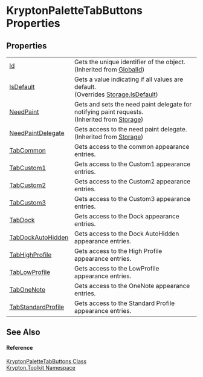 # KryptonPaletteTabButtons Properties




## Properties
<table>
<tr>
<td><a href="71a6846f-bfb6-fb58-b361-6b43ae0583a8.md">Id</a></td>
<td>Gets the unique identifier of the object.<br />(Inherited from <a href="9ef2ca3a-e03e-8927-105a-2f9a6fbdf849.md">GlobalId</a>)</td></tr>
<tr>
<td><a href="575a49cd-2457-3a2b-cbde-b15ea8967b02.md">IsDefault</a></td>
<td>Gets a value indicating if all values are default.<br />(Overrides <a href="bbc0e831-9474-3bce-65dc-0625d793d8c1.md">Storage.IsDefault</a>)</td></tr>
<tr>
<td><a href="097a0f47-e60c-4bf7-802c-8391c6d8feff.md">NeedPaint</a></td>
<td>Gets and sets the need paint delegate for notifying paint requests.<br />(Inherited from <a href="8406cf55-79a3-e579-4094-be084e489431.md">Storage</a>)</td></tr>
<tr>
<td><a href="879ca7f2-32c5-8581-44f2-c7aee6491db2.md">NeedPaintDelegate</a></td>
<td>Gets access to the need paint delegate.<br />(Inherited from <a href="8406cf55-79a3-e579-4094-be084e489431.md">Storage</a>)</td></tr>
<tr>
<td><a href="a55fee6b-d9f3-6e19-6769-b545a98832a3.md">TabCommon</a></td>
<td>Gets access to the common appearance entries.</td></tr>
<tr>
<td><a href="935d6bda-dea3-7347-1713-39a5545094aa.md">TabCustom1</a></td>
<td>Gets access to the Custom1 appearance entries.</td></tr>
<tr>
<td><a href="43a05fd1-dbe5-fe83-a746-062a2d8e1f77.md">TabCustom2</a></td>
<td>Gets access to the Custom2 appearance entries.</td></tr>
<tr>
<td><a href="69022818-57df-08ce-d430-bffedb070b56.md">TabCustom3</a></td>
<td>Gets access to the Custom3 appearance entries.</td></tr>
<tr>
<td><a href="58e06ac6-24fc-d697-5968-15002bdf7be2.md">TabDock</a></td>
<td>Gets access to the Dock appearance entries.</td></tr>
<tr>
<td><a href="388bb764-5f5e-fd96-851b-b82ad5b3b9b5.md">TabDockAutoHidden</a></td>
<td>Gets access to the Dock AutoHidden appearance entries.</td></tr>
<tr>
<td><a href="8ed5a969-e7ec-28d0-2c57-9e960413012d.md">TabHighProfile</a></td>
<td>Gets access to the High Profile appearance entries.</td></tr>
<tr>
<td><a href="b6b4b200-97cf-6752-19d8-c509e0281052.md">TabLowProfile</a></td>
<td>Gets access to the LowProfile appearance entries.</td></tr>
<tr>
<td><a href="888ddb2e-8703-7645-e5d8-db6ac107bd73.md">TabOneNote</a></td>
<td>Gets access to the OneNote appearance entries.</td></tr>
<tr>
<td><a href="de15bef8-f405-d545-fce5-f003336163f2.md">TabStandardProfile</a></td>
<td>Gets access to the Standard Profile appearance entries.</td></tr>
</table>

## See Also


#### Reference
<a href="eec4fa6e-6af4-8b72-dc52-66c7a2519c4b.md">KryptonPaletteTabButtons Class</a>  
<a href="79d2eac2-21f4-54ff-7552-b20c33c30600.md">Krypton.Toolkit Namespace</a>  

